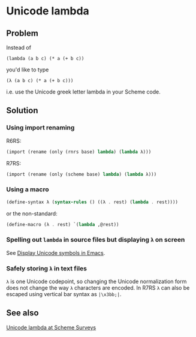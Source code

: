 # Unicode lambda

## Problem

Instead of

`(lambda (a b c) (* a (+ b c))`

you'd like to type

`(λ (a b c) (* a (+ b c)))`

i.e. use the Unicode greek letter lambda in your Scheme code.

## Solution

### Using import renaming

R6RS:

```Scheme
(import (rename (only (rnrs base) lambda) (lambda λ)))
```

R7RS:

```Scheme
(import (rename (only (scheme base) lambda) (lambda λ)))
```

### Using a macro

```Scheme
(define-syntax λ (syntax-rules () ((λ . rest) (lambda . rest))))
```

or the non-standard:

```Scheme
(define-macro (λ . rest) `(lambda ,@rest))
```

### Spelling out `lambda` in source files but displaying `λ` on screen

See [Display Unicode symbols in Emacs](https://cookbook.scheme.org/display-unicode-symbols-in-emacs/).

### Safely storing `λ` in text files

`λ` is one Unicode codepoint, so changing the Unicode normalization
form does not change the way `λ` characters are encoded. In R7RS `λ`
can also be escaped using vertical bar syntax as `|\x3bb;|`.

## See also

[Unicode lambda at Scheme Surveys](https://doc.scheme.org/surveys/unicode-lambda/)
